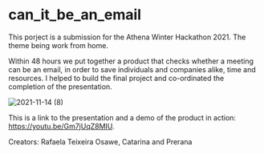 # can_it_be_an_email 

This porject is a submission for the Athena Winter Hackathon 2021. The theme being work from home.

Within 48 hours we put together a product that checks whether a meeting can be an email, in order to save individuals and companies alike, time and resources. 
I helped to build the final project and co-ordinated the completion of the presentation.

![2021-11-14 (8)](https://user-images.githubusercontent.com/68437724/141994450-f485e779-25af-464b-a2d5-a78f335e6dab.png)

This is a link to the presentation and a demo of the product in action: https://youtu.be/Gm7jUqZ8MIU.

Creators: Rafaela Teixeira Osawe, Catarina and Prerana
